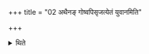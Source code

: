 +++
title = "02 अथैनङ् गोष्वपिसृजत्येतं युवानमिति"

+++

<details><summary>थिते</summary>

अथैनं गोष्वपिसृजत्येतं युवानमिति २
</details>
